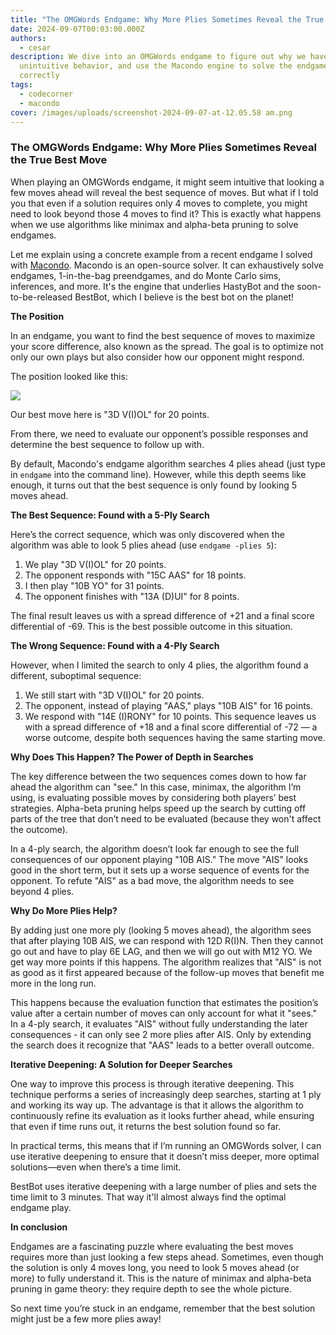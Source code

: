```yaml
---
title: "The OMGWords Endgame: Why More Plies Sometimes Reveal the True Best Move"
date: 2024-09-07T00:03:00.000Z
authors:
  - cesar
description: We dive into an OMGWords endgame to figure out why we have some
  unintuitive behavior, and use the Macondo engine to solve the endgame
  correctly
tags:
  - codecorner
  - macondo
cover: /images/uploads/screenshot-2024-09-07-at-12.05.58 am.png
---
```

### The OMGWords Endgame: Why More Plies Sometimes Reveal the True Best Move

When playing an OMGWords endgame, it might seem intuitive that looking a few moves ahead will reveal the best sequence of moves. But what if I told you that even if a solution requires only 4 moves to complete, you might need to look beyond those 4 moves to find it? This is exactly what happens when we use algorithms like minimax and alpha-beta pruning to solve endgames.

Let me explain using a concrete example from a recent endgame I solved with [Macondo](https://domino14.github.io/macondo). Macondo is an open-source solver. It can exhaustively solve endgames, 1-in-the-bag preendgames, and do Monte Carlo sims, inferences, and more. It's the engine that underlies HastyBot and the soon-to-be-released BestBot, which I believe is the best bot on the planet!

**The Position**

In an endgame, you want to find the best sequence of moves to maximize your score difference, also known as the spread. The goal is to optimize not only our own plays but also consider how our opponent might respond.

The position looked like this:

![](/images/uploads/screenshot-2024-09-07-at-12.44.24 am.png)


Our best move here is "3D V(I)OL" for 20 points.

From there, we need to evaluate our opponent’s possible responses and determine the best sequence to follow up with.

By default, Macondo's endgame algorithm searches 4 plies ahead (just type in `endgame` into the command line). However, while this depth seems like enough, it turns out that the best sequence is only found by looking 5 moves ahead.

**The Best Sequence: Found with a 5-Ply Search**

Here’s the correct sequence, which was only discovered when the algorithm was able to look 5 plies ahead (use `endgame -plies 5`):

1) We play "3D V(I)OL" for 20 points.
2) The opponent responds with "15C AAS" for 18 points.
3) I then play "10B YO" for 31 points.
4) The opponent finishes with "13A (D)UI" for 8 points.

The final result leaves us with a spread difference of +21 and a final score differential of -69. This is the best possible outcome in this situation.

**The Wrong Sequence: Found with a 4-Ply Search**

However, when I limited the search to only 4 plies, the algorithm found a different, suboptimal sequence:

1) We still start with "3D V(I)OL" for 20 points.
2) The opponent, instead of playing "AAS," plays "10B AIS" for 16 points.
3) We respond with "14E (I)RONY" for 10 points.
This sequence leaves us with a spread difference of +18 and a final score differential of -72 — a worse outcome, despite both sequences having the same starting move.

**Why Does This Happen? The Power of Depth in Searches**

The key difference between the two sequences comes down to how far ahead the algorithm can "see." In this case, minimax, the algorithm I’m using, is evaluating possible moves by considering both players’ best strategies. Alpha-beta pruning helps speed up the search by cutting off parts of the tree that don’t need to be evaluated (because they won't affect the outcome).

In a 4-ply search, the algorithm doesn’t look far enough to see the full consequences of our opponent playing "10B AIS." The move "AIS" looks good in the short term, but it sets up a worse sequence of events for the opponent. To refute "AIS" as a bad move, the algorithm needs to see beyond 4 plies.

**Why Do More Plies Help?**

By adding just one more ply (looking 5 moves ahead), the algorithm sees  that after playing 10B AIS, we can respond with 12D R(I)N. Then they cannot go out and have to play 6E LAG, and then we will go out with M12 YO. We get way more points if this happens. The algorithm realizes that "AIS" is not as good as it first appeared because of the follow-up moves that benefit me more in the long run.

This happens because the evaluation function that estimates the position’s value after a certain number of moves can only account for what it "sees." In a 4-ply search, it evaluates "AIS" without fully understanding the later consequences - it can only see 2 more plies after AIS. Only by extending the search does it recognize that "AAS" leads to a better overall outcome.

**Iterative Deepening: A Solution for Deeper Searches**

One way to improve this process is through iterative deepening. This technique performs a series of increasingly deep searches, starting at 1 ply and working its way up. The advantage is that it allows the algorithm to continuously refine its evaluation as it looks further ahead, while ensuring that even if time runs out, it returns the best solution found so far.

In practical terms, this means that if I’m running an OMGWords solver, I can use iterative deepening to ensure that it doesn’t miss deeper, more optimal solutions—even when there’s a time limit.

BestBot uses iterative deepening with a large number of plies and sets the time limit to 3 minutes. That way it'll almost always find the optimal endgame play.

**In conclusion**

Endgames are a fascinating puzzle where evaluating the best moves requires more than just looking a few steps ahead. Sometimes, even though the solution is only 4 moves long, you need to look 5 moves ahead (or more) to fully understand it. This is the nature of minimax and alpha-beta pruning in game theory: they require depth to see the whole picture.

So next time you’re stuck in an endgame, remember that the best solution might just be a few more plies away!

